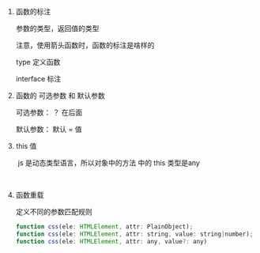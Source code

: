 1. 函数的标注

   参数的类型，返回值的类型

   注意，使用箭头函数时，函数的标注是啥样的

   type 定义函数

   interface 标注



2. 函数的 可选参数 和 默认参数

    可选参数： ？  在后面

   默认参数： 默认 = 值

   

   

3. this 值

   ​	js 是动态类型语言，所以对象中的方法 中的 this 类型是any

   ​	

4. 函数重载

    定义不同的参数匹配规则

    ```js
    function css(ele: HTMLElement, attr: PlainObject);
    function css(ele: HTMLElement, attr: string, value: string|number);
    function css(ele: HTMLElement, attr: any, value?: any) 
    ```

    